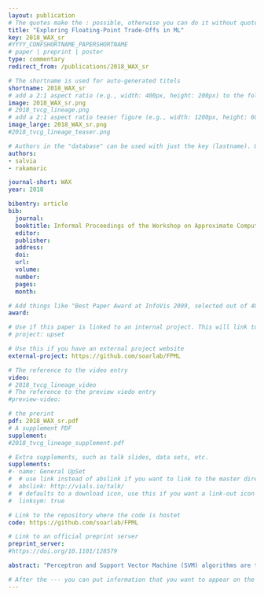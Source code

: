 ```yaml
---
layout: publication
# The quotes make the : possible, otherwise you can do it without quotes
title: "Exploring Floating-Point Trade-Offs in ML"
key: 2018_WAX_sr
#YYYY_CONFSHORTNAME_PAPERSHORTNAME
# paper | preprint | poster
type: commentary
redirect_from: /publications/2018_WAX_sr

# The shortname is used for auto-generated titels
shortname: 2018_WAX_sr
# add a 2:1 aspect ratio (e.g., width: 400px, height: 200px) to the folder /assets/images/papers/
image: 2018_WAX_sr.png
# 2018_tvcg_lineage.png
# add a 2:1 aspect ratio teaser figure (e.g., width: 1200px, height: 600px) to the folder /assets/images/papers/
image_large: 2018_WAX_sr.png
#2018_tvcg_lineage_teaser.png

# Authors in the "database" can be used with just the key (lastname). Others can be written properly.
authors:
- salvia
- rakamaric

journal-short: WAX
year: 2018

bibentry: article
bib:
  journal:
  booktitle: Informal Proceedings of the Workshop on Approximate Computing Across the Stack (WAX)
  editor: 
  publisher:
  address: 
  doi: 
  url: 
  volume: 
  number: 
  pages: 
  month: 

# Add things like "Best Paper Award at InfoVis 2099, selected out of 4000 submissions"
award:

# Use if this paper is linked to an internal project. This will link to the project site
# project: upset

# Use this if you have an external project website
external-project: https://github.com/soarlab/FPML

# The reference to the video entry
video:
# 2018_tvcg_lineage_video
# The reference to the preview viedo entry
#preview-video:

# the prerint
pdf: 2018_WAX_sr.pdf
# A supplement PDF
supplement: 
#2018_tvcg_lineage_supplement.pdf

# Extra supplements, such as talk slides, data sets, etc.
supplements:
#- name: General UpSet
#  # use link instead of abslink if you want to link to the master directory
#  abslink: http://vials.io/talk/
#  # defaults to a download icon, use this if you want a link-out icon
#  linksym: true

# Link to the repository where the code is hostet
code: https://github.com/soarlab/FPML

# Link to an official preprint server
preprint_server: 
#https://doi.org/10.1101/128579

abstract: "Perceptron and Support Vector Machine (SVM) algorithms are two well-known and widely used linear predictors. They compute a hypothesis function using supervised learning to predict labels of unknown future samples. Both training and testing procedures are typically implemented using double precision floating-points to minimize the error, which often results in overly conservative implementations that waste runtime and/or energy. In this work, we empirically analyze the impact of floating-point precision on these predictors. We assess whether the precision of reading the dataset, training, or testing is the most critical for the overall accuracy. Our analysis in particular focuses on very small floating-point bit-widths (i.e., only several bits of precision), and compares these against the well-known and widely used single and double precision types."

# After the --- you can put information that you want to appear on the website using markdown formatting or HTML. A good example are acknowledgements, extra references, an erratum, etc.
---
```

